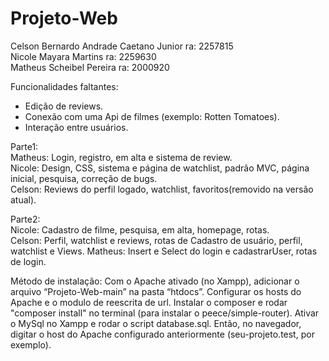 # Projeto-Web
Celson Bernardo Andrade Caetano Junior ra: 2257815  
Nicole Mayara Martins ra: 2259630  
Matheus Scheibel Pereira ra: 2000920  

Funcionalidades faltantes:
- Edição de reviews.  
- Conexão com uma Api de filmes (exemplo: Rotten Tomatoes).  
- Interação entre usuários.  

Parte1:  
Matheus: Login, registro, em alta e sistema de review.  
Nicole: Design, CSS, sistema e página de watchlist, padrão MVC, página inicial, pesquisa, correção de bugs.  
Celson: Reviews do perfil logado, watchlist, favoritos(removido na versão atual).  

Parte2:  
Nicole: Cadastro de filme, pesquisa, em alta, homepage, rotas.  
Celson: Perfil, watchlist e reviews, rotas de Cadastro de usuário, perfil, watchlist e Views.
Matheus: Insert e Select do login e cadastrarUser, rotas de login.


Método de instalação:
Com o Apache ativado (no Xampp), adicionar o arquivo “Projeto-Web-main” na pasta “htdocs”. Configurar os hosts do Apache e o modulo de reescrita de url. Instalar o composer e rodar "composer install" no terminal (para instalar o peece/simple-router). Ativar o MySql no Xampp e rodar o script database.sql. Então, no navegador, digitar o host do Apache configurado anteriormente (seu-projeto.test, por exemplo).
